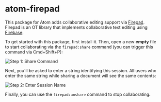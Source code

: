 # atom-firepad

This package for Atom adds collaborative editing support via [Firepad](http://firepad.io).
Firepad is an OT library that implements collaborative text editing using [Firebase](https://www.firebase.com).

To get started with this package, first install it. Then, open a new **empty**
file to start collaborating via the `firepad:share` command
(you can trigger this command via Cmd+Shift+P):

![Step 1: Share Command](http://i.imgur.com/B0JhyLC.png)

Next, you'll be asked to enter a string identifying this session. All users
who enter the same string while sharing a document will see the same contents:

![Step 2: Enter Session Name](http://i.imgur.com/dIyCFXq.png)

Finally, you can use the `firepad:unshare` command to stop collaborating.
